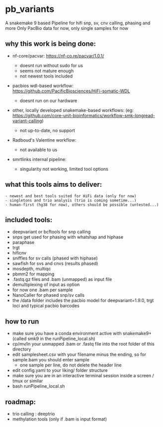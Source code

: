 # pb_variants 
A snakemake 9 based Pipeline for hifi snp, sv, cnv calling, phasing and more
Only PacBio data for now, only single samples for now


## why this work is being done:
- nf-core/pacvar: https://nf-co.re/pacvar/1.0.1/
    - doesnt run without sudo for us
    - seems not mature enough
    - not newest tools included

- pacbios wdl-based workflow: https://github.com/PacificBiosciences/HiFi-somatic-WDL
    - doesnt run on our hardware

- other, locally developed snakemake-based workflows: (eg: https://github.com/core-unit-bioinformatics/workflow-smk-longread-variant-calling)
    - not up-to-date, no support

- Radboud's Valentine workflow:
    - not available to us

- smrtlinks internal pipeline:
    - singularity not working, limited tool options


## what this tools aims to deliver:
    - newest and best tools suited for HiFi data (only for now)
    - singletons and trio analysis (trio is coming sometime...)
    - human-first (hg38 for now), others should be possible (untested...)

## included tools:
- deepvariant or bcftools for snp calling
- snps get used for phasing with whatshap and hiphase 
- paraphase 
- trgt
- hificnv 
- sniffles for sv calls (phased with hiphase)
- sawfish for svs and cnvs (results phased)
- mosdepth, multiqc
- pbmm2 for mapping
- .fastq.gz files and .bam (unmapped) as input file
- demultiplexing of input as option
- for now one .bam per sample
- NanoCaller for phased snp/sv calls
- the /data folder includes the pacbio model for deepvariant=1.9.0, trgt loci and typical pacbio barcodes

## how to run
- make sure you have a conda environment active with snakemake9+ (called smk9 in the runPipeline_local.sh)
- cp/mv/ln your unmapped .bam or .fastq file into the root folder of this directory
- edit samplesheet.csv with your filename minus the ending, so for sample.bam you should enter sample 
    - one sample per line, do not delete the header line
- edit config.yaml to your liking/ folder structure
- make sure you are in an interactive terminal session inside a screen / tmux or similar
- bash runPipeline_local.sh 


## roadmap:
- trio calling : deeptrio
- methylation tools (only if .bam is input format)

